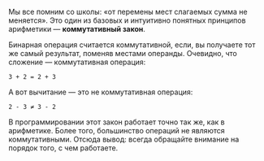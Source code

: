 Мы все помним со школы: «от перемены мест слагаемых сумма не меняется». Это один из базовых и интуитивно понятных принципов арифметики — **коммутативный закон**.

Бинарная операция считается коммутативной, если, вы получаете тот же самый результат, поменяв местами операнды. Очевидно, что сложение — коммутативная операция:

```text
3 + 2 = 2 + 3
```

А вот вычитание — это не коммутативная операция:

```text
2 - 3 ≠ 3 - 2
```

В программировании этот закон работает точно так же, как в арифметике. Более того, большинство операций не являются коммутативными. Отсюда вывод: всегда обращайте внимание на порядок того, с чем работаете.
